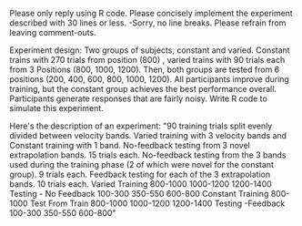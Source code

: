 

Please only reply using R code. Please concisely implement the experiment described with 30 lines or less.  -Sorry, no line breaks. Please refrain from leaving comment-outs.


Experiment design: Two groups of subjects, constant and varied. Constant trains with 270 trials from position (800) , varied trains with 90 trials each from 3 Positions (800, 1000, 1200). Then, both groups are tested from 6 positions (200, 400, 600, 800, 1000, 1200). All participants improve during training, but the constant group achieves the best performance overall. Participants generate responses that are fairly noisy. Write R code to simulate this experiment. 


Here's the description of an experiment: "90 training trials split evenly divided between velocity bands. Varied training with 3 velocity bands and Constant training with 1 band. No-feedback testing from 3 novel extrapolation bands. 15 trials each. No-feedback testing from the 3 bands used during the training phase (2 of which were novel for the constant group). 9 trials each. Feedback testing for each of the 3 extrapolation bands. 10 trials each. Varied Training 800-1000 1000-1200 1200-1400 Testing - No Feedback 100-300 350-550 600-800 Constant Training 800-1000 Test From Train 800-1000 1000-1200 1200-1400 Testing -Feedback 100-300 350-550 600-800"

